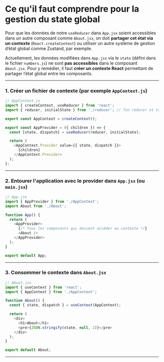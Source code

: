 # Ce qu'il faut comprendre pour la gestion du state global

Pour que les données de notre `useReducer` dans `App.jsx` soient accessibles dans un autre composant comme `About.jsx`, on doit **partager cet état via un contexte** (`React.createContext`) ou utiliser un autre système de gestion d’état global comme Zustand, par exemple.

Actuellement, les données modifiées dans `App.jsx` via le `state` (défini dans le fichier `numbers.js`) ne sont **pas accessibles** dans le composant `About.jsx`. Pour y remédier, il faut **créer un contexte React** permettant de partager l’état global entre les composants.

---

### 1. **Créer un fichier de contexte** (par exemple `AppContext.js`)

```js
// AppContext.js
import { createContext, useReducer } from 'react';
import { reducer, initialState } from './reducer'; // Ton reducer et ton état initial

export const AppContext = createContext();

export const AppProvider = ({ children }) => {
  const [state, dispatch] = useReducer(reducer, initialState);

  return (
    <AppContext.Provider value={{ state, dispatch }}>
      {children}
    </AppContext.Provider>
  );
};
```

---

### 2. **Entourer l'application avec le provider dans `App.jsx` (ou `main.jsx`)**

```js
// App.jsx
import { AppProvider } from './AppContext';
import About from './About';

function App() {
  return (
    <AppProvider>
      {/* Tous les composants qui doivent accéder au contexte */}
      <About />
    </AppProvider>
  );
}

export default App;
```

---

### 3. **Consommer le contexte dans `About.jsx`**

```js
// About.jsx
import { useContext } from 'react';
import { AppContext } from './AppContext';

function About() {
  const { state, dispatch } = useContext(AppContext);

  return (
    <div>
      <h1>About</h1>
      <pre>{JSON.stringify(state, null, 2)}</pre>
    </div>
  );
}

export default About;
```

---
